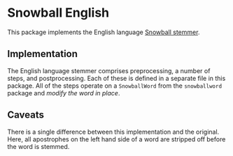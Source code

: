 Snowball English
================

This package implements the English language
[Snowball stemmer](http://snowball.tartarus.org/algorithms/english/stemmer.html).

## Implementation

The English language stemmer comprises preprocessing, a number of steps,
and postprocessing.  Each of these is defined in a separate file in this
package.  All of the steps operate on a `SnowballWord` from the
`snowballword` package and *modify the word in place*.

## Caveats

There is a single difference between this implementation and the original.
Here, all apostrophes on the left hand side of a word are stripped off before
the word is stemmed.  